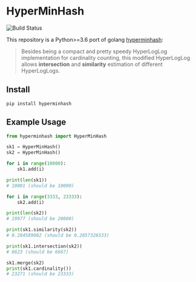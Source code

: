 # HyperMinHash

![Build Status](https://travis-ci.org/mibarg/py-hyperminhash.svg?branch=master)

This repository is a Python>=3.6 port of golang [hyperminhash](https://github.com/axiomhq/hyperminhash):

> Besides being a compact and pretty speedy HyperLogLog implementation for cardinality counting, this modified HyperLogLog allows **intersection** and **similarity** estimation of different HyperLogLogs.

## Install
```
pip install hyperminhash
```

## Example Usage
```python
from hyperminhash import HyperMinHash

sk1 = HyperMinHash()
sk2 = HyperMinHash()

for i in range(10000):
    sk1.add(i)

print(len(sk1))
# 10001 (should be 10000)

for i in range(3333, 23333):
    sk2.add(i)

print(len(sk2))         
# 19977 (should be 20000)

print(sk1.similarity(sk2))
# 0.284589082 (should be 0.2857326533)

print(sk1.intersection(sk2))
# 6623 (should be 6667)

sk1.merge(sk2)
print(sk1.cardinality())
# 23271 (should be 23333)
```